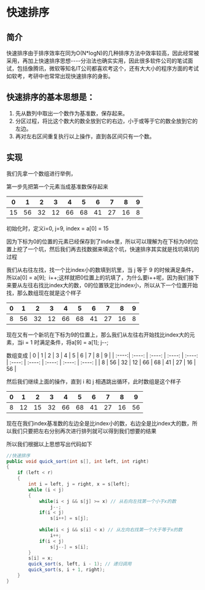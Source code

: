 # 快速排序
## 简介
快速排序由于排序效率在同为O(N*logN)的几种排序方法中效率较高，因此经常被采用，再加上快速排序思想----分治法也确实实用，因此很多软件公司的笔试面试，包括像腾讯，微软等知名IT公司都喜欢考这个，还有大大小的程序方面的考试如软考，考研中也常常出现快速排序的身影。

## 快速排序的基本思想是：

1. 先从数列中取出一个数作为基准数，保存起来。
2. 分区过程，将比这个数大的数全放到它的右边，小于或等于它的数全放到它的左边。
3. 再对左右区间重复执行以上操作，直到各区间只有一个数。  
## 实现
我们先拿一个数组进行举例，

第一步先把第一个元素当成基准数保存起来

| 0     | 1      | 2      | 3      | 4      | 5      | 6      | 7      | 8      | 9      |
| :----:| :----: | :----: | :----: | :----: | :----: | :----: | :----: | :----: | :----: |
| 15    | 56     | 32     | 12     | 66     | 68     | 41     | 27     | 16     | 8      |


初始化时，定义i=0, j=9, index = a[0] = 15

因为下标为0的位置的元素已经保存到了index里，所以可以理解为在下标为0的位置上挖了一个坑，然后我们再去找数据来填这个坑，快速排序其实就是找坑填坑的过程

我们从右往左找，找一个比index小的数填到坑里，当 j 等于 9 的时候满足条件，所以a[0] = a[9];  i++;这样就把0位置上的坑填了，为什么要i++呢，因为我们接下来要从左往右找比index大的数，0的位置铁定比index小，所以从下一个位置开始找，那么数组现在就是这个样子

| 0     | 1      | 2      | 3      | 4      | 5      | 6      | 7      | 8      | 9      |
| :----:| :----: | :----: | :----: | :----: | :----: | :----: | :----: | :----: | :----: |
| 8    | 56     | 32     | 12     | 66     | 68     | 41     | 27     | 16     | 8      |


现在又有一个新坑在下标为9的位置上，那么我们从左往右开始找比index大的元素，当i = 1 时满足条件，将a[9] = a[1]; j--;

数组变成
| 0     | 1      | 2      | 3      | 4      | 5      | 6      | 7      | 8      | 9      |
| :----:| :----: | :----: | :----: | :----: | :----: | :----: | :----: | :----: | :----: |
| 8    | 56     | 32     | 12     | 66     | 68     | 41     | 27     | 16     | 56      |

然后我们继续上面的操作，直到 i 和 j 相遇跳出循环，此时数组是这个样子

| 0     | 1      | 2      | 3      | 4      | 5      | 6      | 7      | 8      | 9      |
| :----:| :----: | :----: | :----: | :----: | :----: | :----: | :----: | :----: | :----: |
| 8    | 12     | 15     | 32     | 66     | 68     | 41     | 27     | 16     | 56      |

现在在我们index基准数的左边全是比index小的数，右边全是比index大的数，所以我们只要把左右分别再次进行排列就可以得到我们想要的结果



所以我们根据以上思想写出代码如下
```java
//快速排序
public void quick_sort(int s[], int left, int right)
{
    if (left < r)
    {
        int i = left, j = right, x = s[left];
        while (i < j)
        {
            while(i < j && s[j] >= x) // 从右向左找第一个小于x的数
                j--;  
            if(i < j) 
                s[i++] = s[j];
            
            while(i < j && s[i] < x) // 从左向右找第一个大于等于x的数
                i++;  
            if(i < j) 
                s[j--] = s[i];
        }
        s[i] = x;
        quick_sort(s, left, i - 1); // 递归调用 
        quick_sort(s, i + 1, right);
    }
}
```